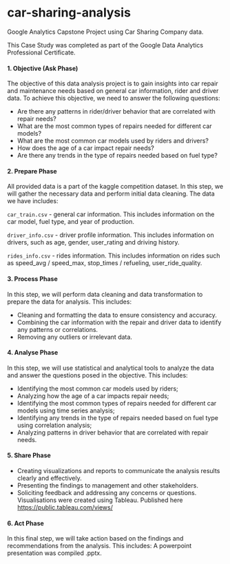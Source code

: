 # car-sharing-analysis
Google Analytics Capstone Project using Car Sharing Company data.

This Case Study was completed as part of the Google Data Analytics Professional Certificate.

#### 1. Objective (Ask Phase)

The objective of this data analysis project is to gain insights into car repair and maintenance needs based on general car information, rider and driver data. To achieve this objective, we need to answer the following questions:

- Are there any patterns in rider/driver behavior that are correlated with repair needs?
- What are the most common types of repairs needed for different car models?
- What are the most common car models used by riders and drivers?
- How does the age of a car impact repair needs?
- Are there any trends in the type of repairs needed based on fuel type?


#### 2. Prepare Phase

All provided data is a part of the kaggle competition dataset.
In this step, we will gather the necessary data and perform initial data cleaning. The data we have includes:

```car_train.csv``` - general car information.
This includes information on the car model, fuel type, and year of production.

```driver_info.csv``` - driver profile information. 
This includes information on drivers, such as age, gender, user_rating and driving history.

```rides_info.csv``` - rides information. 
This includes information on rides such as speed_avg / speed_max, stop_times / refueling, user_ride_quality.

#### 3. Process Phase

In this step, we will perform data cleaning and data transformation to prepare the data for analysis. This includes:

- Cleaning and formatting the data to ensure consistency and accuracy.
- Combining the car information with the repair and driver data to identify any patterns or correlations.
- Removing any outliers or irrelevant data.


#### 4. Analyse Phase

In this step, we will use statistical and analytical tools to analyze the data and answer the questions posed in the objective. This includes:

- Identifying the most common car models used by riders;
- Analyzing how the age of a car impacts repair needs;
- Identifying the most common types of repairs needed for different car models using time series analysis;
- Identifying any trends in the type of repairs needed based on fuel type using correlation analysis;
- Analyzing patterns in driver behavior that are correlated with repair needs.


#### 5. Share Phase

- Creating visualizations and reports to communicate the analysis results clearly and effectively.
- Presenting the findings to management and other stakeholders.
- Soliciting feedback and addressing any concerns or questions.
Visualisations were created using Tableau. Published here https://public.tableau.com/views/

#### 6. Act Phase

In this final step, we will take action based on the findings and recommendations from the analysis. This includes:
A powerpoint presentation was compiled .pptx.

